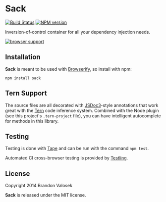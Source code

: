 # Sack

[![Build Status](https://travis-ci.org/bvalosek/sack.png?branch=master)](https://travis-ci.org/bvalosek/sack)
[![NPM version](https://badge.fury.io/js/sack.png)](http://badge.fury.io/js/sack)

Inversion-of-control container for all your dependency injection needs.

[![browser support](https://ci.testling.com/bvalosek/sack.png)](https://ci.testling.com/bvalosek/sack)

## Installation

**Sack** is meant to be used with [Browserify](http://browserify.org/), so
install with npm:

```
npm install sack
```

## Tern Support

The source files are all decorated with [JSDoc3](http://usejsdoc.org/)-style
annotations that work great with the [Tern](http://ternjs.net/) code inference
system. Combined with the Node plugin (see this project's `.tern-project`
file), you can have intelligent autocomplete for methods in this library.

## Testing

Testing is done with [Tape](http://github.com/substack/tape) and can be run
with the command `npm test`.

Automated CI cross-browser testing is provided by
[Testling](http://ci.testling.com/bvalosek/sack).


## License
Copyright 2014 Brandon Valosek

**Sack** is released under the MIT license.


